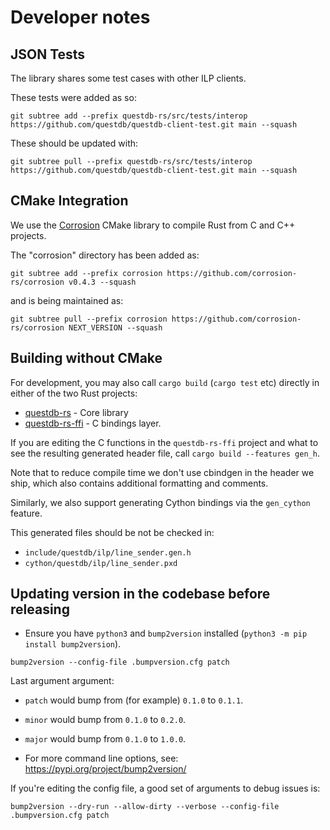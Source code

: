 # Developer notes

## JSON Tests
The library shares some test cases with other ILP clients.

These tests were added as so:

```
git subtree add --prefix questdb-rs/src/tests/interop https://github.com/questdb/questdb-client-test.git main --squash
```

These should be updated with:

```
git subtree pull --prefix questdb-rs/src/tests/interop https://github.com/questdb/questdb-client-test.git main --squash
```

## CMake Integration
We use the [Corrosion](https://corrosion-rs.github.io/corrosion/) CMake library to compile Rust
from C and C++ projects.

The "corrosion" directory has been added as:

```
git subtree add --prefix corrosion https://github.com/corrosion-rs/corrosion v0.4.3 --squash
```

and is being maintained as:

```
git subtree pull --prefix corrosion https://github.com/corrosion-rs/corrosion NEXT_VERSION --squash
```


## Building without CMake
For development, you may also call `cargo build` (`cargo test` etc) directly in
either of the two Rust projects:
* [questdb-rs](../questdb-rs/) - Core library
* [questdb-rs-ffi](../questdb-rs-ffi/) - C bindings layer.

If you are editing the C functions in the `questdb-rs-ffi` project and what to
see the resulting generated header file, call `cargo build --features gen_h`.

Note that to reduce compile time we don't use cbindgen in the header we ship,
which also contains additional formatting and comments.

Similarly, we also support generating Cython bindings via the `gen_cython`
feature.

This generated files should be not be checked in:
* `include/questdb/ilp/line_sender.gen.h`
* `cython/questdb/ilp/line_sender.pxd`

## Updating version in the codebase before releasing

* Ensure you have `python3` and `bump2version` installed (`python3 -m pip install bump2version`).

```console
bump2version --config-file .bumpversion.cfg patch
```

Last argument argument:
  * `patch` would bump from (for example) `0.1.0` to `0.1.1`.
  * `minor` would bump from `0.1.0` to `0.2.0`.
  * `major` would bump from `0.1.0` to `1.0.0`.

* For more command line options, see: https://pypi.org/project/bump2version/

If you're editing the config file, a good set of arguments to debug issues is:

```
bump2version --dry-run --allow-dirty --verbose --config-file .bumpversion.cfg patch
```
